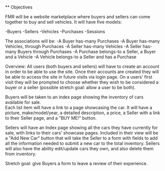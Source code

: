 ** Objectives

FMR will be a website marketplace where buyers and sellers can come together
to buy and sell vehicles.  It will have five models:

-Buyers
-Sellers
-Vehicles
-Purchases
-Sessions

The associations will be:
-A Buyer has-many Purchases
-A Buyer has-many Vehicles, through Purchaces
-A Seller has-many Vehicles
-A Seller has-many Buyers through Purchases
-A Purchase belongs-to a Seller, a Buyer and a Vehicle
-A Vehicle belongs-to a Seller and has a Purchase

Overview:
All users (both buyers and sellers) will have to create an account in order to be able
to use the site.  Once their accounts are created they will be able to access the site
in future visits via login page.  On a users' first visit they will be prompted to
choose whether they wish to be considered a buyer or a seller (possible stretch goal:
allow a user to be both).  

Buyers will be taken to an index page showing the inventory of cars available for sale.  
Each list item will have a link to a page showcasing the car.  It will have
a picture, make/model/year, a detailed description, a price, a Seller with a link
to their Seller page, and a "BUY ME!" button.

Sellers will have an Index page showing all the cars they have currently for sale, with
links to their cars' showcase pages.  Included in their view will be a "Add New Car"
button that will take the Seller to a form with fields to add all the information
needed to submit a new car to the total inventory.  Sellers will also have the ability
edit/update cars they own, and also delete them from inventory.

Stretch goal: give Buyers a form to leave a review of their experience.


